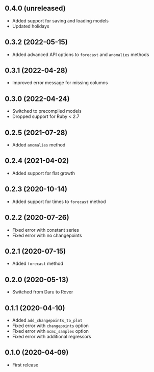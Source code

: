 ## 0.4.0 (unreleased)

- Added support for saving and loading models
- Updated holidays

## 0.3.2 (2022-05-15)

- Added advanced API options to `forecast` and `anomalies` methods

## 0.3.1 (2022-04-28)

- Improved error message for missing columns

## 0.3.0 (2022-04-24)

- Switched to precompiled models
- Dropped support for Ruby < 2.7

## 0.2.5 (2021-07-28)

- Added `anomalies` method

## 0.2.4 (2021-04-02)

- Added support for flat growth

## 0.2.3 (2020-10-14)

- Added support for times to `forecast` method

## 0.2.2 (2020-07-26)

- Fixed error with constant series
- Fixed error with no changepoints

## 0.2.1 (2020-07-15)

- Added `forecast` method

## 0.2.0 (2020-05-13)

- Switched from Daru to Rover

## 0.1.1 (2020-04-10)

- Added `add_changepoints_to_plot`
- Fixed error with `changepoints` option
- Fixed error with `mcmc_samples` option
- Fixed error with additional regressors

## 0.1.0 (2020-04-09)

- First release
